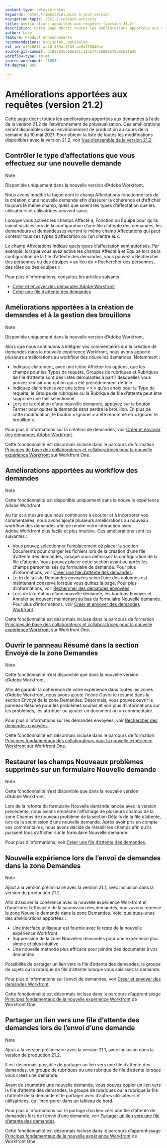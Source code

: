 ```yaml
---
content-type: release-notes
keywords: notes,trimestriel,mise à jour,version
navigation-topic: 2021-2-release-activity
title: Améliorations apportées aux requêtes (version 21.2)
description: Cette page décrit toutes les améliorations apportées aux demandes à l’aide de la version 21.2 de l’environnement de prévisualisation. Ces améliorations seront disponibles dans l’environnement de production au cours de la semaine du 10 mai 2021. Pour obtenir la liste de toutes les modifications disponibles avec la version 21.2, voir Vue d’ensemble de la version 21.2.
author: Luke
feature: Product Announcements
recommendations: noDisplay, noCatalog
exl-id: af9c801f-ae40-439a-8749-ae8d178040ae
source-git-commit: b18a7835c6de131c125b77c6688057638c62fa4a
workflow-type: tm+mt
source-wordcount: '1053'
ht-degree: 99%

---
```


# Améliorations apportées aux requêtes (version 21.2)

Cette page décrit toutes les améliorations apportées aux demandes à l’aide de la version 21.2 de l’environnement de prévisualisation. Ces améliorations seront disponibles dans l’environnement de production au cours de la semaine du 10 mai 2021. Pour obtenir la liste de toutes les modifications disponibles avec la version 21.2, voir [Vue d’ensemble de la version 21.2](../../../product-announcements/product-releases/21.2-release-activity/21-2-release-overview.md).

## Contrôler le type d’affectations que vous effectuez sur une nouvelle demande

>[!NOTE]
>
>Disponible uniquement dans la nouvelle version d’Adobe Workfront.

Nous avons modifié la façon dont le champ Affectations fonctionne lors de la création d’une nouvelle demande afin d’assurer la cohérence et d’afficher toujours le même champ, quels que soient les types d’affectation que les utilisateurs et utilisatrices peuvent saisir.

Lorsque vous activez les champs Affecté à, Fonction ou Équipe pour qu’ils soient visibles lors de la configuration d’une file d’attente des demandes, les demandeurs et demandeuses verront le même champ Affectations qui peut contenir tous ces types d’affectation ou l’un d’entre eux.

Le champ Affectations indique quels types d’affectation sont autorisés. Par exemple, lorsque vous avez activé les champs Affecté à et Équipe lors de la configuration de la file d’attente des demandes, vous pouvez « Rechercher des personnes ou des équipes » au lieu de « Rechercher des personnes, des rôles ou des équipes ».

Pour plus d’informations, consultez les articles suivants :

* [Créer et envoyer des demandes Adobe Workfront](/help/quicksilver/manage-work/requests/create-requests/create-submit-requests.md)
* [Créer une file d’attente des demandes](../../../manage-work/requests/create-and-manage-request-queues/create-request-queue.md)

## Améliorations apportées à la création de demandes et à la gestion des brouillons

>[!NOTE]
>
>Disponible uniquement dans la nouvelle version d’Adobe Workfront.

Alors que nous continuons à intégrer vos commentaires sur la création de demandes dans la nouvelle expérience Workfront, nous avons apporté plusieurs améliorations au workflow des nouvelles demandes. Notamment :

* Indiquez clairement, avec une icône Afficher les options, que les champs pour les Types de requête, Groupes de rubriques et Rubriques de file d’attente sont des listes déroulantes à partir desquelles vous pouvez choisir une option qui a été précédemment définie.
* Indiquez clairement avec une icône « x » qu’un choix pour le Type de requête, le Groupe de rubriques ou la Rubrique de file d’attente peut être supprimé une fois sélectionné.
* Lors de la création d’une nouvelle demande, appuyez sur le bouton Fermer pour quitter la demande sans perdre le brouillon. En plus de cette modification, le bouton « Ignorer » a été renommé en « Ignorer le brouillon ».

Pour plus d’informations sur la création de demandes, voir [Créer et envoyer des demandes Adobe Workfront](/help/quicksilver/manage-work/requests/create-requests/create-submit-requests.md).

Cette fonctionnalité est désormais incluse dans le parcours de formation [Principes de base des collaborateurs et collaboratrices pour la nouvelle expérience Workfront](https://experienceleague.adobe.com/fr/docs/workfront-learn/tutorials-workfront/manage-work/issues-requests/make-a-request) sur Workfront One.

## Améliorations apportées au workflow des demandes

>[!NOTE]
>
>Cette fonctionnalité est disponible uniquement dans la nouvelle expérience Adobe Workfront.

Au fur et à mesure que nous continuons à écouter et à incorporer vos commentaires, nous avons ajouté plusieurs améliorations au nouveau workflow des demandes afin de rendre votre interaction avec Adobe Workfront plus facile et plus intuitive. Ces améliorations sont les suivantes :

* Vous pouvez sélectionner l’emplacement où placer la section Documents pour charger les fichiers lors de la création d’une file d’attente des demandes, lorsque vous définissez la configuration de la file d’attente. Vous pouvez placer cette section avant ou après les champs personnalisés du formulaire de demande. Pour plus d’informations, voir [Créer une file d’attente des demandes](../../../manage-work/requests/create-and-manage-request-queues/create-request-queue.md).
* Le tri de la liste Demandes envoyées selon l’une des colonnes est maintenant conservé lorsque vous quittez la page. Pour plus d’informations, voir [Rechercher des demandes envoyées](../../../manage-work/requests/create-requests/locate-submitted-requests.md).
* Lors de la création d’une nouvelle demande, les boutons Envoyer et Annuler se trouvent maintenant au bas du formulaire Nouvelle demande. Pour plus d’informations, voir [Créer et envoyer des demandes Workfront](/help/quicksilver/manage-work/requests/create-requests/create-submit-requests.md).

Cette fonctionnalité est désormais incluse dans le parcours de formation [Principes de base des collaborateurs et collaboratrices pour la nouvelle expérience Workfront](https://experienceleague.adobe.com/fr/docs/workfront-learn/tutorials-workfront/manage-work/issues-requests/make-a-request) sur Workfront One.

## Ouvrir le panneau Résumé dans la section Envoyé de la zone Demandes

>[!NOTE]
>
>Cette fonctionnalité n’est disponible que dans la nouvelle version d’Adobe Workfront.

Afin de garantir la cohérence de votre expérience dans toutes les zones d’Adobe Workfront, nous avons ajouté l’icône Ouvrir le résumé dans la section Envoyé de la zone Demandes. Désormais, vous pouvez ouvrir le panneau Résumé pour les problèmes soumis et voir plus d’informations sur les problèmes, les attribuer ou ajouter un document ou un commentaire.

Pour plus d’informations sur les demandes envoyées, voir [Rechercher des demandes envoyées](../../../manage-work/requests/create-requests/locate-submitted-requests.md).

Cette fonctionnalité est désormais incluse dans le parcours de formation [Principes fondamentaux des collaborateurs pour la nouvelle expérience Workfront](https://experienceleague.adobe.com/fr/docs/workfront-learn/tutorials-workfront/manage-work/issues-requests/make-a-request) sur Workfront One.

## Restaurer les champs Nouveaux problèmes supprimés sur un formulaire Nouvelle demande

>[!NOTE]
>
>Cette fonctionnalité n’est disponible que dans la nouvelle version d’Adobe Workfront.

Lors de la refonte du formulaire Nouvelle demande lancée avec la version précédente, nous avions empêché l’affichage de plusieurs champs de la zone Champs de nouveau problème de la section Détails de la file d’attente, lors de la soumission d’une nouvelle demande. Après avoir pris en compte vos commentaires, nous avons décidé de rétablir les champs afin qu’ils puissent tous s’afficher sur le formulaire Nouvelle demande.

Pour plus d’informations, voir [Créer une file d’attente des demandes](../../../manage-work/requests/create-and-manage-request-queues/create-request-queue.md).

## Nouvelle expérience lors de l’envoi de demandes dans la zone Demandes

>[!NOTE]
>
>Ajout à la version préliminaire avec la version 21.1, avec inclusion dans la version de production 21.2.

Afin d’assurer la cohérence avec la nouvelle expérience Workfront et d’améliorer l’efficacité de la soumission des demandes, nous avons repensé la zone Nouvelle demande dans la zone Demandes. Voici quelques-unes des améliorations apportées :

* Une interface utilisateur est fournie avec le reste de la nouvelle expérience Workfront.
* Suppression de la zone Nouvelles demandes pour une expérience plus simple et plus intuitive
* Une nouvelle méthode plus efficace pour joindre des documents à vos demandes

Possibilité de partager un lien vers la file d’attente des demandes, le groupe de sujets ou la rubrique de file d’attente lorsque vous saisissez la demande.

Pour plus d’informations sur l’envoi de demandes, voir [Créer et envoyer des demandes Workfront](/help/quicksilver/manage-work/requests/create-requests/create-submit-requests.md).

Cette fonctionnalité est désormais incluse dans le parcours d’apprentissage [Principes fondamentaux de la nouvelle expérience Workfront](https://experienceleague.adobe.com/fr/docs/workfront-learn/tutorials-workfront/manage-work/issues-requests/make-a-request) de Workfront One.

## Partager un lien vers une file d’attente des demandes lors de l’envoi d’une demande

>[!NOTE]
>
>Ajout à la version préliminaire avec la version 21.1, avec inclusion dans la version de production 21.2.

Il est désormais possible de partager un lien vers une file d’attente des demandes, un groupe de rubriques ou une rubrique de file d’attente lorsque vous créez une demande.

Avant de soumettre une nouvelle demande, vous pouvez copier un lien vers la file d’attente des demandes, le groupe de rubriques ou la rubrique la file d’attente de la demande et le partager avec d’autres utilisateurs et utilisatrices, ou l’incorporer dans un tableau de bord.

Pour plus d’informations sur le partage d’un lien vers une file d’attente de demandes lors de l’envoi d’une demande, voir [Partager un lien vers une file d’attente des demandes](../../../manage-work/requests/create-requests/share-link-to-request-queue.md).

Cette fonctionnalité est désormais incluse dans le parcours d’apprentissage [Principes fondamentaux de la nouvelle expérience Workfront](https://experienceleague.adobe.com/fr/docs/workfront-learn/tutorials-workfront/manage-work/issues-requests/make-a-request) de Workfront One.

